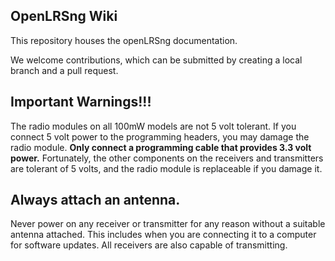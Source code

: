 OpenLRSng Wiki
--------------

This repository houses the openLRSng documentation. 

We welcome contributions, which can be submitted by creating a local branch and a pull request.

Important Warnings!!!
---------------------

The radio modules on all 100mW models are not 5 volt tolerant. If you connect 5 volt power to the programming headers, you may damage the radio module. **Only connect a programming cable that provides 3.3 volt power.** Fortunately, the other components on the receivers and transmitters are tolerant of 5 volts, and the radio module is replaceable if you damage it.

Always attach an antenna.
-------------------------

Never power on any receiver or transmitter for any reason without a suitable antenna attached. This includes
when you are connecting it to a computer for software updates. All receivers are also capable of transmitting.
